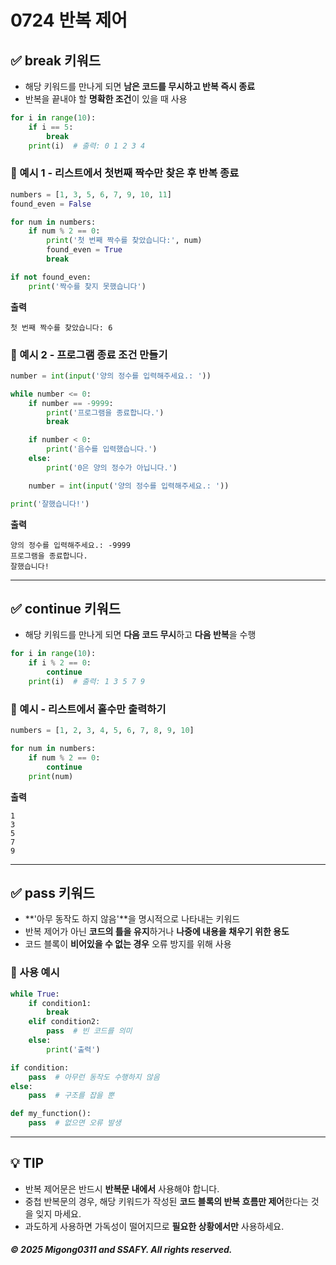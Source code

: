 # 0724 반복 제어

## ✅ break 키워드

* 해당 키워드를 만나게 되면 **남은 코드를 무시하고 반복 즉시 종료**
* 반복을 끝내야 할 **명확한 조건**이 있을 때 사용

```python
for i in range(10):
    if i == 5:
        break
    print(i)  # 출력: 0 1 2 3 4
```

### 📌 예시 1 - 리스트에서 첫번째 짝수만 찾은 후 반복 종료

```python
numbers = [1, 3, 5, 6, 7, 9, 10, 11]
found_even = False

for num in numbers:
    if num % 2 == 0:
        print('첫 번째 짝수를 찾았습니다:', num)
        found_even = True
        break

if not found_even:
    print('짝수를 찾지 못했습니다')
```

**출력**

```
첫 번째 짝수를 찾았습니다: 6
```

### 📌 예시 2 - 프로그램 종료 조건 만들기

```python
number = int(input('양의 정수를 입력해주세요.: '))

while number <= 0:
    if number == -9999:
        print('프로그램을 종료합니다.')
        break

    if number < 0:
        print('음수를 입력했습니다.')
    else:
        print('0은 양의 정수가 아닙니다.')

    number = int(input('양의 정수를 입력해주세요.: '))

print('잘했습니다!')
```

**출력**

```
양의 정수를 입력해주세요.: -9999
프로그램을 종료합니다.
잘했습니다!
```

---

## ✅ continue 키워드

* 해당 키워드를 만나게 되면 **다음 코드 무시**하고 **다음 반복**을 수행

```python
for i in range(10):
    if i % 2 == 0:
        continue
    print(i)  # 출력: 1 3 5 7 9
```

### 📌 예시 - 리스트에서 홀수만 출력하기

```python
numbers = [1, 2, 3, 4, 5, 6, 7, 8, 9, 10]

for num in numbers:
    if num % 2 == 0:
        continue
    print(num)
```

**출력**

```
1
3
5
7
9
```

---

## ✅ pass 키워드

* \*\*'아무 동작도 하지 않음'\*\*을 명시적으로 나타내는 키워드
* 반복 제어가 아닌 **코드의 틀을 유지**하거나 **나중에 내용을 채우기 위한 용도**
* 코드 블록이 **비어있을 수 없는 경우** 오류 방지를 위해 사용

### 📌 사용 예시

```python
while True:
    if condition1:
        break
    elif condition2:
        pass  # 빈 코드를 의미
    else:
        print('출력')
```

```python
if condition:
    pass  # 아무런 동작도 수행하지 않음
else:
    pass  # 구조를 잡을 뿐
```

```python
def my_function():
    pass  # 없으면 오류 발생
```

---

## 💡 TIP

* 반복 제어문은 반드시 **반복문 내에서** 사용해야 합니다.
* 중첩 반복문의 경우, 해당 키워드가 작성된 **코드 블록의 반복 흐름만 제어**한다는 것을 잊지 마세요.
* 과도하게 사용하면 가독성이 떨어지므로 **필요한 상황에서만** 사용하세요.

##### © 2025 Migong0311 and SSAFY. All rights reserved.
